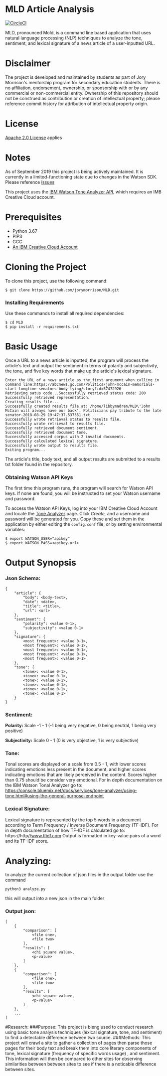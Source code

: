 # MLD Article Analysis

[![CircleCI](https://circleci.com/gh/jorymorrison/MLD/tree/master.svg?style=svg)](https://circleci.com/gh/jorymorrison/MLD/tree/master)

MLD, pronounced Mold, is a command line based application that uses natural language processing (NLP) techniques to analyze the tone, sentiment, and lexical signature of a news article of a user-inputted URL. 

# Disclaimer 
The project is developed and maintained by students as part of Jory Morrison's mentorship program for secondary education students. There is no affiliation, endorsement, ownership, or sponsorship with or by any commercial or non-commercial entity. Ownership of this repository should not be construed as contribution or creation of intellectual property; please reference commit history for attribution of intellectual property origin.

# License
[Apache 2.0 License](https://choosealicense.com/licenses/apache-2.0/) applies

# Notes
As of September 2019 this project is being actively maintained. It is currently in a limited-functioning state due to changes in the Watson SDK. Please reference [issues](https://github.com/jorymorrison/MLD/issues)

This project uses the [IBM Watson Tone Analyzer API](https://www.ibm.com/watson/services/tone-analyzer/), which requires an IMB Creative Cloud account.

# Prerequisites
* Python 3.67
* PIP3
* GCC
* [An IBM Creative Cloud Account](https://console.bluemix.net/registration/?target=/catalog/%3fcategory=watson&cm_mmc=Earned-_-Watson+Core+-+Platform-_-WW_WW-_-intercom&cm_mmca1=000000OF&cm_mmca2=10000409&&cm_mc_uid=27843925725315299422843&cm_mc_sid_50200000=54807401535555236296&cm_mc_sid_52640000=27596621535555236301)

# Cloning the Project
To clone this project, use the following command:
```
$ git clone https://github.com/jorymorrison/MLD.git
```
### Installing Requirements
Use these commands to install all required dependencies:
```
$ cd MLD
$ pip install -r requirements.txt
```

# Basic Usage
Once a URL to a news article is inputted, the program will process the article's text and output the sentiment in terms of polarity and subjectivity, the tone, and five key words that make up the article's lexical signature.

```
Enter the URL of a news article as the first argument when calling in command line:https://abcnews.go.com/Politics/john-mccain-memorials-start-longtime-senators-body-lying/story?id=57472926
Retrieving satus code...Successfully retrieved status code: 200
Successfully retrieved representation.
Creating results file...
Successfully created results file at: /home/libbymadren/MLD\'John McCain will always have our back': Politicians pay tribute to the late senator-2018-08-29 19:47:37.537351.txt
Successfully wrote retrieval status to results file.
Successfully wrote retrieval to results file.
Successfully retrieved document sentiment.
Successfully retrieved document tone.
Successfully accessed corpus with 2 invalid documents.
Successfully calculated lexical signature.
Successfully wrote output to results file.
Exiting program...
```
The article's title, body text, and all output results are submitted to a results txt folder found in the repository.

### Obtaining Watson API Keys

The first time this program runs, the program will search for Watson API keys. If none are found, you will be instructed to set your Watson username and password. 

To access the Watson API Keys, log into your IBM Creative Cloud Account and locate the [Tone Analyzer](https://console.bluemix.net/catalog/services/tone-analyzer?hideTours=true&cm_mmc=-_-Watson+Core_Watson+Core+-+Platform-_-WW_WW-_-wdc-ref&cm_mmca1=000000OF&cm_mmca2=10000409) page. Click *Create,* and a username and password will be generated for you. Copy these and set them in the application by either editing the ` config.conf ` file, or by setting environmental variables:
```
$ export WATSON_USER="apikey"
$ export WATSON_PASS=<apikey-url>
```

# Output Synopsis
### Json Schema:
```
{
    "article": {
        "body": <body-text>,
		"date": <date>,
        "title": <title>,
        "url": <url>
    },
    "sentiment": {
        "polarity": <value 0-1>,
        "subjectivity": <value 0-1>
    },
    "signature": {
        <most frequent>: <value 0-1>,
        <most frequent>: <value 0-1>,
        <most frequent>: <value 0-1>,
        <most frequent>: <value 0-1>,
        <most frequent>: <value 0-1>
    },
    "tone": {
		<tone>: <value 0-1>,
		<tone>: <value 0-1>,
		<tone>: <value 0-1>,
		<tone>: <value 0-1>,
		<tone>: <value 0-1>,
		<tone>: <value 0-1>
	}
}
```

### Sentiment:
**Polarity:** Scale -1 - 1 (-1 being very negative, 0 being neutral, 1 being very positive)

**Subjectivity:** Scale 0 - 1 (0 is very objective, 1 is very subjective)

### Tone:
Tonal scores are displayed on a scale from 0.5 - 1, with lower scores indicating emotions less present in the document, and higher scores indicating emotions that are likely perceived in the content. Scores higher than 0.75 should be consider very emotional.
For in depth documentation on the IBM Watson Tonal Analyzer go to: https://console.bluemix.net/docs/services/tone-analyzer/using-tone.html#using-the-general-purpose-endpoint

### Lexical Signature:
Lexical signature is represented by the top 5 words in a document according to Term Frequency / Inverse Document Frequency (TF-IDF). 
For in depth documentation of how TF-IDF is calculated go to: https://http//www.tfidf.com
Output is formatted in key-value pairs of a word and its TF-IDF score.

# Analyzing:
to analyze the current collection of json files in the output folder use the command
```
python3 analyze.py
```
this will output into a new json in the main folder
### Output json:

```
[
    {
        "comparison": [
            <file one>,
            <file two>
        ],
        "results": [
            <chi square value>,
            <p-value>
        ]
    },
    {
        "comparison": [
            <file one>,
            <file two>
        ],
        "results": [
            <chi square value>,
            <p-value>
        ]
    },
    ...
]
```

#Research: 
###Purpose:
This project is bieng used to conduct research using basic tone analysis techniques (lexical signature, tone, and sentiment) to find a detectable difference between two source. 
###Methods:
This project will crawl a site to gather a collection of pages then parse those pages for their body text and break them into core literary components of tone, lexical signature (frequency of specific words usage) , and sentiment. This information will then be compared to other sites for observing similarities between between sites to see if there is a noticable difference between sites.

